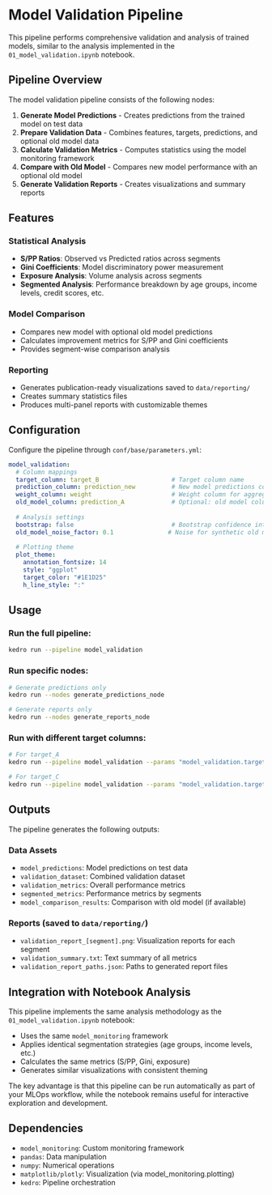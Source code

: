 # Model Validation Pipeline

This pipeline performs comprehensive validation and analysis of trained models, similar to the analysis implemented in the `01_model_validation.ipynb` notebook.

## Pipeline Overview

The model validation pipeline consists of the following nodes:

1. **Generate Model Predictions** - Creates predictions from the trained model on test data
2. **Prepare Validation Data** - Combines features, targets, predictions, and optional old model data
3. **Calculate Validation Metrics** - Computes statistics using the model monitoring framework
4. **Compare with Old Model** - Compares new model performance with an optional old model
5. **Generate Validation Reports** - Creates visualizations and summary reports

## Features

### Statistical Analysis
- **S/PP Ratios**: Observed vs Predicted ratios across segments
- **Gini Coefficients**: Model discriminatory power measurement
- **Exposure Analysis**: Volume analysis across segments
- **Segmented Analysis**: Performance breakdown by age groups, income levels, credit scores, etc.

### Model Comparison
- Compares new model with optional old model predictions
- Calculates improvement metrics for S/PP and Gini coefficients
- Provides segment-wise comparison analysis

### Reporting
- Generates publication-ready visualizations saved to `data/reporting/`
- Creates summary statistics files
- Produces multi-panel reports with customizable themes

## Configuration

Configure the pipeline through `conf/base/parameters.yml`:

```yaml
model_validation:
  # Column mappings
  target_column: target_B                    # Target column name
  prediction_column: prediction_new          # New model predictions column
  weight_column: weight                      # Weight column for aggregations
  old_model_column: prediction_A             # Optional: old model column
  
  # Analysis settings
  bootstrap: false                           # Bootstrap confidence intervals
  old_model_noise_factor: 0.1               # Noise for synthetic old model
  
  # Plotting theme
  plot_theme:
    annotation_fontsize: 14
    style: "ggplot"
    target_color: "#1E1D25"
    h_line_style: ":"
```

## Usage

### Run the full pipeline:
```bash
kedro run --pipeline model_validation
```

### Run specific nodes:
```bash
# Generate predictions only
kedro run --nodes generate_predictions_node

# Generate reports only  
kedro run --nodes generate_reports_node
```

### Run with different target columns:
```bash
# For target_A
kedro run --pipeline model_validation --params "model_validation.target_column:target_A"

# For target_C
kedro run --pipeline model_validation --params "model_validation.target_column:target_C"
```

## Outputs

The pipeline generates the following outputs:

### Data Assets
- `model_predictions`: Model predictions on test data
- `validation_dataset`: Combined validation dataset
- `validation_metrics`: Overall performance metrics
- `segmented_metrics`: Performance metrics by segments
- `model_comparison_results`: Comparison with old model (if available)

### Reports (saved to `data/reporting/`)
- `validation_report_[segment].png`: Visualization reports for each segment
- `validation_summary.txt`: Text summary of all metrics
- `validation_report_paths.json`: Paths to generated report files

## Integration with Notebook Analysis

This pipeline implements the same analysis methodology as the `01_model_validation.ipynb` notebook:

- Uses the same `model_monitoring` framework
- Applies identical segmentation strategies (age groups, income levels, etc.)
- Calculates the same metrics (S/PP, Gini, exposure)
- Generates similar visualizations with consistent theming

The key advantage is that this pipeline can be run automatically as part of your MLOps workflow, while the notebook remains useful for interactive exploration and development.

## Dependencies

- `model_monitoring`: Custom monitoring framework
- `pandas`: Data manipulation
- `numpy`: Numerical operations  
- `matplotlib/plotly`: Visualization (via model_monitoring.plotting)
- `kedro`: Pipeline orchestration
